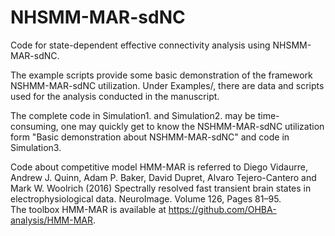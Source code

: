 # NHSMM-MAR-sdNC
Code for state-dependent effective connectivity analysis using NHSMM-MAR-sdNC.

The example scripts provide some basic demonstration of the framework NSHMM-MAR-sdNC utilization.
Under Examples/, there are data and scripts used for the analysis conducted in the manuscript.

The complete code in Simulation1. and Simulation2. may be time-consuming, one may quickly get to know the NSHMM-MAR-sdNC utilization form "Basic demonstration about NSHMM-MAR-sdNC" and code in Simulation3.

Code about competitive model HMM-MAR is referred to 
Diego Vidaurre, Andrew J. Quinn, Adam P. Baker, David Dupret, Alvaro Tejero-Cantero and Mark W. Woolrich (2016) Spectrally resolved fast transient brain states in electrophysiological data. NeuroImage. Volume 126, Pages 81–95.  
The toolbox HMM-MAR is available at https://github.com/OHBA-analysis/HMM-MAR.
